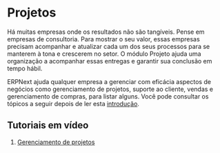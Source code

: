 # Projetos



Há muitas empresas onde os resultados não são tangíveis. Pense em empresas de consultoria. Para mostrar o seu valor, essas empresas precisam acompanhar e atualizar cada um dos seus processos para se manterem à tona e crescerem no setor. O módulo Projeto ajuda uma organização a acompanhar essas entregas e garantir sua conclusão em tempo hábil.


ERPNext ajuda qualquer empresa a gerenciar com eficácia aspectos de negócios como gerenciamento de projetos, suporte ao cliente, vendas e gerenciamento de compras, para listar alguns. Você pode consultar os tópicos a seguir depois de ler esta [introdução](/docs/user/manual/en/projects/introduction).


## Tutoriais em vídeo


1. [Gerenciamento de projetos](/docs/user/videos/learn/project-and-task.html)



